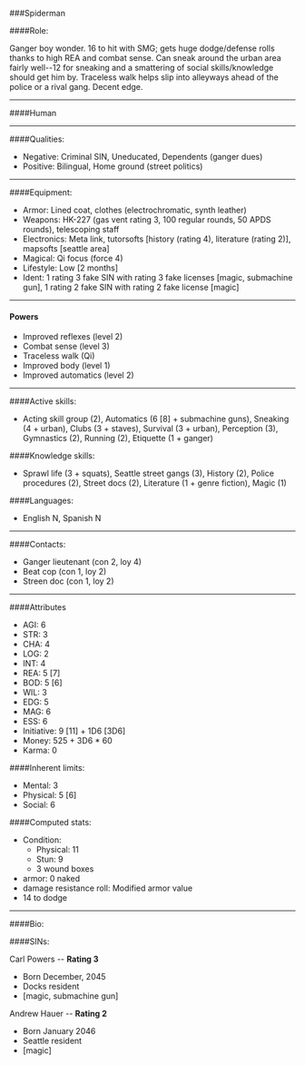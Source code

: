 ###Spiderman

####Role:

Ganger boy wonder. 16 to hit with SMG; gets huge dodge/defense rolls thanks to high REA and combat sense. Can sneak around the urban area fairly well--12 for sneaking and a smattering of social skills/knowledge should get him by. Traceless walk helps slip into alleyways ahead of the police or a rival gang. Decent edge. 

____
####Human
____
####Qualities:

- Negative: Criminal SIN, Uneducated, Dependents (ganger dues)
- Positive: Bilingual, Home ground (street politics)

____
####Equipment:

- Armor: Lined coat, clothes (electrochromatic, synth leather)
- Weapons: HK-227 (gas vent rating 3, 100 regular rounds, 50 APDS rounds), telescoping staff
- Electronics: Meta link, tutorsofts [history (rating 4), literature (rating 2)], mapsofts [seattle area]
- Magical: Qi focus (force 4)
- Lifestyle: Low [2 months]
- Ident: 1 rating 3 fake SIN with rating 3 fake licenses [magic, submachine gun], 1 rating 2 fake SIN with rating 2 fake license [magic]

____
#### Powers

- Improved reflexes (level 2)
- Combat sense (level 3)
- Traceless walk (Qi)
- Improved body (level 1)
- Improved automatics (level 2)

____
####Active skills:

- Acting skill group (2), Automatics (6 [8] + submachine guns),  Sneaking (4 + urban), Clubs (3 + staves), Survival (3 + urban), Perception (3), Gymnastics (2), Running (2), Etiquette (1 + ganger) 

####Knowledge skills:

- Sprawl life (3 + squats), Seattle street gangs (3), History (2), Police procedures (2), Street docs (2), Literature (1 + genre fiction),  Magic (1)

####Languages:

- English N, Spanish N

____
####Contacts:

- Ganger lieutenant (con 2, loy 4)
- Beat cop (con 1, loy 2)
- Streen doc (con 1, loy 2)

____
####Attributes

- AGI: 6
- STR: 3
- CHA: 4
- LOG: 2
- INT: 4
- REA: 5 [7]
- BOD: 5 [6]
- WIL: 3
- EDG: 5
- MAG: 6
- ESS: 6
- Initiative: 9 [11] + 1D6 [3D6]
- Money: 525 + 3D6 * 60
- Karma: 0

####Inherent limits:

- Mental: 3
- Physical: 5 [6]
- Social: 6

####Computed stats:

- Condition:
	- Physical: 11
	- Stun: 9
	- 3 wound boxes
- armor: 0 naked
- damage resistance roll: Modified armor value
- 14 to dodge

____
####Bio:


####SINs:

Carl Powers -- **Rating 3**
- Born December, 2045
- Docks resident
- [magic, submachine gun]

Andrew Hauer -- **Rating 2**
- Born January 2046
- Seattle resident
- [magic]